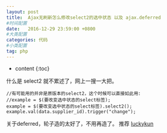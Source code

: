 ```yaml
---
layout: post
title:  Ajax无刷新怎么修改select2的选中状态 以及 ajax.deferred
#时间配置
date:   2016-12-29 23:59:00 +0800
#大类配置
categories: 代码
#小类配置
tag: php
---
```


* content
{:toc}


什么是 select2 就不累述了，网上一搜一大把。
	
	//有可能用的并非是原版本的select2，这个时候可以直接如此用:
	//example = $(要改变选中状态的select标签);
	example = $(要改变选中状态的select标签).select2();
    example.val(data.supplier_id).trigger("change");
	
	
关于deferred，轮子造的太好了，不用再造了。 
推荐 [luckykun](http://www.cnblogs.com/jarson-7426/p/5511734.html?hmsr=toutiao.io&utm_medium=toutiao.io&utm_source=toutiao.io)
